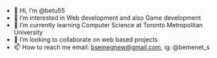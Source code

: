 - 👋 Hi, I’m @betu55
- 👀 I’m interested in Web development and also Game development
- 🌱 I’m currently learning Computer Science at Toronto Metropolitan University
- 💞️ I’m looking to collaborate on web based projects
- 📫 How to reach me email: bsemegnew@gmail.com, ig: @bemenet_s
